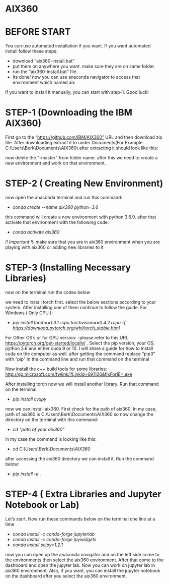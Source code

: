 # AIX360

# BEFORE START

You can use automated installation if you want. If you want automated install follow these steps:
- download “aix360-install.bat”
- put them on anywhere you want. make sure they are on same folder.
- run the “aix360-install.bat” file.
- Its done! now you can use anaconda navigator to access that environment which named aix

if you want to install it manually, you can start with step-1. Good luck!

# STEP-1 (Downloading the IBM AIX360)

First go to the “https://github.com/IBM/AIX360” URL and then download zip file. After downloading extract it to under Documents(For Example: C:\Users\Berk\Documents\AIX360) after extracting it should look like this:

now delete the “-master” from folder name.
after this we need to create a new environment and work on that environment.

# STEP-2 ( Creating New Environment)

now open the anaconda terminal and run this command:
- *conda create --name aix360 python=3.6*

this command will create a new environment with python 3.6.9.
after that activate that environment with the following code:
- *conda activate aix360*

*!! Important !!:* make sure that you are in aix360 environment when you are playing with aix360 or adding new libraries to it


# STEP-3 (Installing Necessary Libraries)

now on the terminal run the codes below

we need to install torch first. select the below sections according to your system. After installing one of them continue to follow the guide.
For Windows ( Only CPU ):
- *pip install torch==1.3.1+cpu torchvision==0.4.2+cpu -f https://download.pytorch.org/whl/torch_stable.html*

For Other OS’s or for GPU version:
-please refer to this URL  https://pytorch.org/get-started/locally/ . Select the pip version, your OS, python 3.6 and either cuda 9 or 10. I will share a guide for how to install cuda on the computer as well. after getting the command replace “pip3” with “pip” in the command line and run that command on the terminal


Now install the c++ build tools for some libraries:
http://go.microsoft.com/fwlink/?LinkId=691126&fixForIE=.exe

After installing torch now we will install another library. Run that command on the terminal:
- *pip install cvxpy*

now we can install aix360. First check for the path of aix360. In my case, path of aix360 is C:\Users\Berk\Documents\AIX360
so now change the directory on the terminal with this command:
- *cd “path of your aix360”*

in my case the command is looking like this:
- *cd C:\Users\Berk\Documents\AIX360*


after accessing the aix360 directory we can install it. Run the command below:
- *pip install -e .*

# STEP-4 ( Extra Libraries and Jupyter Notebook or Lab)

Let’s start. Now run these commands below on the terminal one line at a time
- *conda install -c conda-forge jupyterlab*
- *conda install -c conda-forge ipywidgets*
- *conda install scipy=1.2.1*

now you can open up the anaconda navigator and on the left side come to the environments then select the aix360 environment. After that come to the dashboard and open the jupyter lab. Now you can work on jupyter lab in aix360 environment. Also, if you want, you can install the jupyter notebook on the dashboard after you select the aix360 environment.

